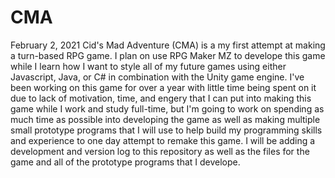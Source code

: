 # CMA
February 2, 2021
Cid's Mad Adventure (CMA) is a my first attempt at making a turn-based RPG game. I plan on use RPG Maker MZ to develope this game while I learn how I want to style all of my future games using either Javascript, Java, or C# in combination with the Unity game engine. I've been working on this game for over a year with little time being spent on it due to lack of motivation, time, and engery that I can put into making this game while I work and study full-time, but I'm going to work on spending as much time as possible into developing the game as well as making multiple small prototype programs that I will use to help build my programming skills and experience to one day attempt to remake this game. I will be adding a development and version log to this repository as well as the files for the game and all of the prototype programs that I develope.

